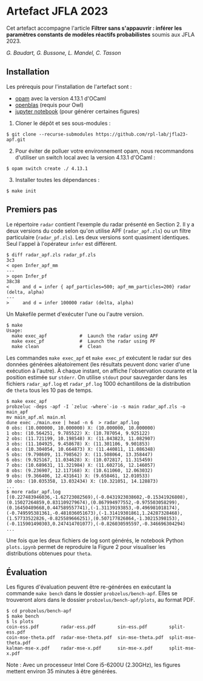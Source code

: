 # Artefact JFLA 2023

Cet artefact accompagne l'article **Filtrer sans s'appauvrir : inférer les paramètres constants de modèles réactifs probabilistes** soumis aux JFLA 2023.

_G. Baudart, G. Bussone, L. Mandel, C. Tasson_

## Installation

Les prérequis pour l'installation de l'artefact sont :
- [opam](http://opam.ocaml.org/) avec la version 4.13.1 d'OCaml
- [openblas](https://github.com/xianyi/OpenBLAS) (requis pour Owl)
- [jupyter notebook](https://jupyter.org/) (pour générer certaines figures)


1. Cloner le dépôt et ses sous-modules :

```
$ git clone --recurse-submodules https://github.com/rpl-lab/jfla23-apf.git
```

2. Pour éviter de polluer votre environnement opam, nous recommandons d'utiliser un switch local avec la version 4.13.1 d'OCaml :

```
$ opam switch create ./ 4.13.1
```

3. Installer toutes les dépendances :

```
$ make init
```

## Premiers pas

Le répertoire `radar` contient l'exemple du radar présenté en Section 2.
Il y a deux versions du code selon qu'on utilise APF (`radar_apf.zls`) ou un filtre particulaire (`radar_pf.zls`).
Les deux versions sont quasiment identiques.
Seul l'appel à l'opérateur `infer` est différent.

```
$ diff radar_apf.zls radar_pf.zls
3c3
< open Infer_apf_mm
---
> open Infer_pf
38c38
<     and d = infer { apf_particles=500; apf_mm_particles=200} radar (delta, alpha)
---
>     and d = infer 100000 radar (delta, alpha)
```

Un Makefile permet d'exécuter l'une ou l'autre version.

```
$ make
Usage:
  make exec_apf            #  Launch the radar using APF
  make exec_pf             #  Launch the radar using PF
  make clean               #  Clean
```

Les commandes `make exec_apf` et `make exec_pf` exécutent le radar sur des données générées aléatoirement (les résultats peuvent donc varier d'une exécution à l'autre).
À chaque instant, on affiche l'observation courante et la position estimée sur `stderr`.
On utilise `stdout` pour sauvegarder dans les fichiers `radar_apf.log` et `radar_pf.log` 1000 échantillons de la distribution de `theta` tous les 10 pas de temps.

```
$ make exec_apf
probzeluc -deps -apf -I `zeluc -where`-io -s main radar_apf.zls -o main_apf
mv main_apf.ml main.ml
dune exec ./main.exe | head -n 6  > radar_apf.log
0 obs: (10.000000, 10.000000) X: (10.000000, 10.000000)
1 obs: (10.564251, 9.785522) X: (10.787054, 9.925122)
2 obs: (11.721199, 10.198548) X: (11.843823, 11.082907)
3 obs: (11.104925, 9.458678) X: (11.301106, 9.901853)
4 obs: (10.304054, 10.664873) X: (11.440811, 11.086348)
5 obs: (9.798609, 11.798562) X: (11.508064, 13.358447)
6 obs: (9.925167, 11.034628) X: (10.072817, 11.315459)
7 obs: (10.689631, 11.321984) X: (11.602716, 12.146057)
8 obs: (9.236907, 12.117168) X: (10.611060, 12.063032)
9 obs: (9.366406, 12.431641) X: (9.658461, 12.010533)
10 obs: (10.035358, 13.032434) X: (10.321051, 14.128873)
...
$ more radar_apf.log 
[(0.227483946036,-1.62723082569),(-0.0431923038602,-0.15341926808),(0.15027264859,0.831109279674),(0.867994977552,-0.975503058299),(0.16450489668,0.447589557741),(-1.31139193853,-0.496981018174),(-0.749595381361,-0.481036051673),(-1.31419301861,1.24287328468),(1.57733522826,-0.825589666251),(0.507177826864,-1.30215398153),(-0.115901490303,0.247414701077),(-0.826030595597,-0.346696304294)
...
```

Une fois que les deux fichiers de log sont générés, le notebook Python `plots.ipynb` permet de reproduire la Figure 2 pour visualiser les distributions obtenues pour `theta`.

## Évaluation

Les figures d'évaluation peuvent être re-générées en exécutant la commande `make bench` dans le dossier `probzelus/bench-apf`. 
Elles se trouveront alors dans le dossier `probzelus/bench-apf/plots`, au format PDF.

```
$ cd probzelus/bench-apf
$ make bench
$ ls plots
coin-ess.pdf        radar-ess.pdf        sin-ess.pdf        split-ess.pdf
coin-mse-theta.pdf  radar-mse-theta.pdf  sin-mse-theta.pdf  split-mse-theta.pdf
kalman-mse-x.pdf    radar-mse-x.pdf      sin-mse-x.pdf      split-mse-x.pdf
```

Note : Avec un processeur Intel Core i5-6200U (2.30GHz), les figures mettent environ 35 minutes à être générées.
